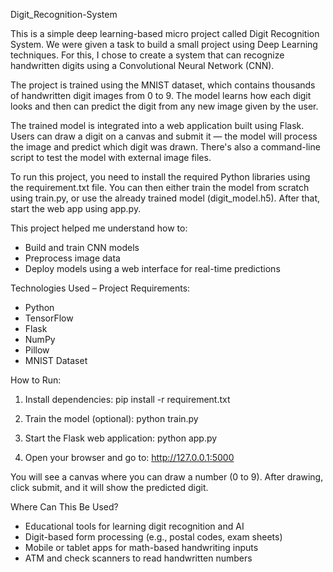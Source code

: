 
Digit_Recognition-System

This is a simple deep learning-based micro project called Digit Recognition System. 
We were given a task to build a small project using Deep Learning techniques. 
For this, I chose to create a system that can recognize handwritten digits using a Convolutional Neural Network (CNN).

The project is trained using the MNIST dataset, which contains thousands of handwritten digit images from 0 to 9. 
The model learns how each digit looks and then can predict the digit from any new image given by the user.

The trained model is integrated into a web application built using Flask. 
Users can draw a digit on a canvas and submit it — the model will process the image and predict which digit was drawn. 
There's also a command-line script to test the model with external image files.

To run this project, you need to install the required Python libraries using the requirement.txt file. 
You can then either train the model from scratch using train.py, or use the already trained model (digit_model.h5). 
After that, start the web app using app.py.

This project helped me understand how to:
- Build and train CNN models
- Preprocess image data
- Deploy models using a web interface for real-time predictions

Technologies Used – Project Requirements:
- Python
- TensorFlow
- Flask
- NumPy
- Pillow
- MNIST Dataset

How to Run:

1. Install dependencies:
   pip install -r requirement.txt

2. Train the model (optional):
   python train.py

3. Start the Flask web application:
   python app.py

4. Open your browser and go to:
   http://127.0.0.1:5000

You will see a canvas where you can draw a number (0 to 9). 
After drawing, click submit, and it will show the predicted digit.

Where Can This Be Used?
- Educational tools for learning digit recognition and AI
- Digit-based form processing (e.g., postal codes, exam sheets)
- Mobile or tablet apps for math-based handwriting inputs
- ATM and check scanners to read handwritten numbers 

